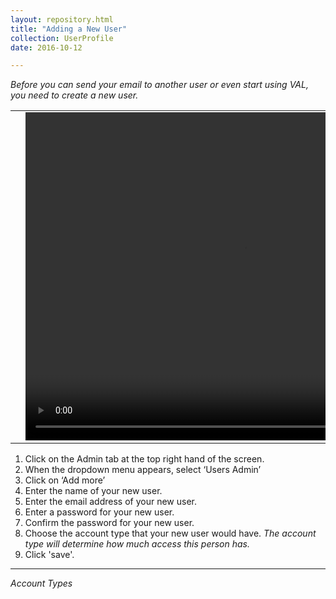 ```yaml
---
layout: repository.html
title: "Adding a New User"
collection: UserProfile
date: 2016-10-12

---
```

_Before you can send your email to another user or even start using VAL, you need to create a new user._

<table>
<tr>
<td width="50px"></td>
<td width="700px">
<video width="700" height="525" controls>
	<source src="/assets/video/How_to_add_new_user.mp4" type="video/mp4">
	Your browser does not support the video tag.
</video>
</td>
<td width="50px"></td>
</tr>
</table>

1.	Click on the Admin tab at the top right hand of the screen.
2.	When the dropdown menu appears, select ‘Users Admin’
3.	Click on ‘Add more’
4.	Enter the name of your new user.
5.  Enter the email address of your new user.
6.  Enter a password for your new user.
7.  Confirm the password for your new user.
8.  Choose the account type that your new user would have.
*The account type will determine how much access this person has.*
9.  Click 'save'.

---
*Account Types*
